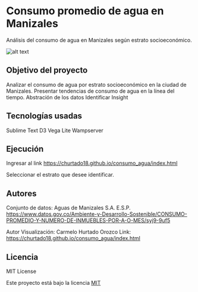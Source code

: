 # Consumo promedio de agua en Manizales
Análisis del consumo de agua en Manizales según estrato socioeconómico.

![alt text](https://pbs.twimg.com/media/Dp8SUQmWoAAUjXi.jpg)

## Objetivo del proyecto 

Analizar el consumo de agua por estrato socioeconómico en la ciudad de Manizales.
Presentar tendencias de consumo de agua en la línea del tiempo.
Abstración de los datos 
Identificar Insight

## Tecnologías usadas
Sublime Text
D3 Vega Lite
Wampserver

## Ejecución

Ingresar al link https://churtado18.github.io/consumo_agua/index.html

Seleccionar el estrato que desee identificar.

## Autores 

Conjunto de datos:
Aguas de Manizales S.A. E.S.P.
https://www.datos.gov.co/Ambiente-y-Desarrollo-Sostenible/CONSUMO-PROMEDIO-Y-NUMERO-DE-INMUEBLES-POR-A-O-MES/syj9-9uf5

Autor Visualización: Carmelo Hurtado Orozco
Link: https://churtado18.github.io/consumo_agua/index.html


## Licencia

MIT License

Este proyecto está bajo la licencia [MIT](https://github.com/churtado18/consumo_agua/blob/gh-pages/LICENSE) 

